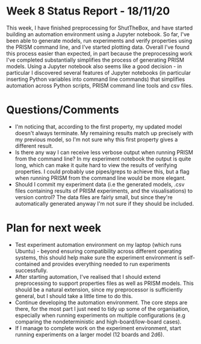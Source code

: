 # Week 8 Status Report - 18/11/20

This week, I have finished preprocessing for ShutTheBox, and have started building an automation environment using a Jupyter notebook. So far, I've been able to generate models, run experiments and verify properties using the PRISM command line, and I've started plotting data. Overall I've found this process easier than expected, in part because the preprocessing work I've completed substantially simplifies the process of generating PRISM models. Using a Jupyter notebook also seems like a good decision - in particular I discovered several features of Jupyter notebooks (in particular inserting Python variables into command line commands) that simplifies automation across Python scripts, PRISM command line tools and csv files.

# Questions/Comments

* I'm noticing that, according to the first property, my updated model doesn't always terminate. My remaining results match up precisely with my previous model, so I'm not sure why this first property gives a different result.
* Is there any way I can receive less verbose output when running PRISM from the command line? In my experiment notebook the output is quite long, which can make it quite hard to view the results of verifying properties. I could probably use pipes/greps to achieve this, but a flag when running PRISM from the command line would be more elegant.
* Should I commit my experiment data (i.e the generated models, .csv files containing results of PRISM experiments, and the visualisations) to version control? The data files are fairly small, but since they're automatically generated anyway I'm not sure if they should be included.

# Plan for next week

* Test experiment automation environment on my laptop (which runs Ubuntu) - beyond ensuring compatibility across different operating systems, this should help make sure the experiment environment is self-contained and provides everything needed to run experiments successfully.
* After starting automation, I've realised that I should extend preprocessing to support properties files as well as PRISM models. This should be a natural extension, since my preprocessor is sufficiently general, but I should take a little time to do this.
* Continue developing the automation environment. The core steps are there, for the most part I just need to tidy up some of the organisation, especially when running experiments on multiple configurations (e.g comparing the nondeterministic and high-board/low-board cases).
* If I manage to complete work on the experiment environment, start running experiments on a larger model (12 boards and 2d6).